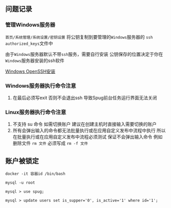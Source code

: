 ## 问题记录

### 管理Windows服务器

`首页/系统管理/系统设置/密钥设置` 将公钥复制到要管理的`Windows`服务器的 `ssh` `authorized_keys`文件中

由于`Windows`服务器默认不带`ssh`服务，需要自行安装 公钥保存的位置决定于你在`Windows`服务器安装的ssh软件

[Windows OpenSSH安装](Windows/Windows-SSH.md)



### Windows服务器执行命令注意

1. 在最后必须写exit 否则不会退出ssh 导致Spug前台任务运行界面无法关闭



### Linux服务器执行命令注意

1. 不支持 su 命令 如需切换账户 建议在创建主机时直接输入需要切换的账户
2. 所有会弹出输入的命令都无法批量执行或在应用自定义发布中流程中执行 所以在批量执行或在应用自定义发布中流程必须测试 保证不会弹出输入命令 例如 删除文件 `rm 文件` 必须写成 `rm -f 文件`



## 账户被锁定



```
docker -it 容器id /bin/bash

mysql -u root

mysql > use spug;

mysql > update users set is_supper='0', is_active='1' where id='1';
```

